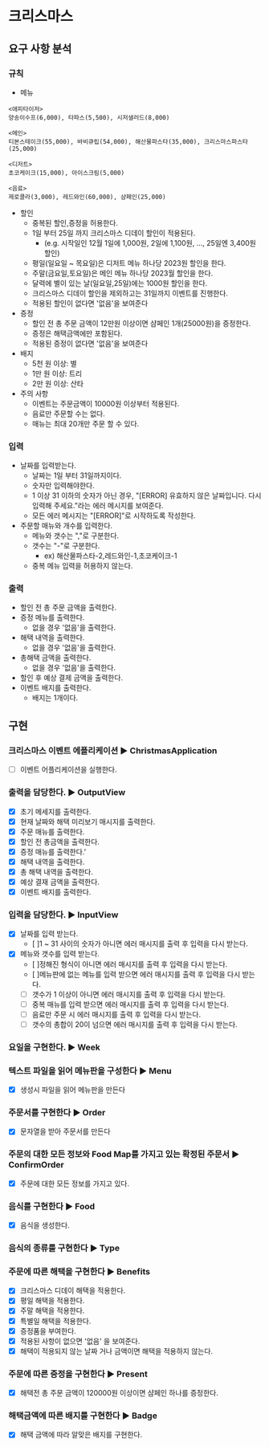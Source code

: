 # 크리스마스

## 요구 사항 분석

### 규칙

- 메뉴
```
<애피타이저>
양송이수프(6,000), 타파스(5,500), 시저샐러드(8,000)

<메인>
티본스테이크(55,000), 바비큐립(54,000), 해산물파스타(35,000), 크리스마스파스타(25,000)

<디저트>
초코케이크(15,000), 아이스크림(5,000)

<음료>
제로콜라(3,000), 레드와인(60,000), 샴페인(25,000)
```
- 할인 
    - 중복된 할인,증정을 허용한다.
    - 1일 부터 25일 까지 크리스마스 디데이 할인이 적용된다.
      - (e.g. 시작일인 12월 1일에 1,000원, 2일에 1,100원, ..., 25일엔 3,400원 할인)
    - 평일(일요일 ~ 목요일)은 디저트 메뉴 하나당 2023원 할인을 한다.
    - 주말(금요일,토요일)은 메인 메뉴 하나당 2023월 할인을 한다.
    - 달력에 별이 있는 날(일요일,25일)에는 1000원 할인을 한다.
    - 크리스마스 디데이 할인을 제외하고는 31일까지 이벤트를 진행한다.
    - 적용된 할인이 없다면 '없음'을 보여준다
- 증정
    - 할인 전 총 주문 금액이 12만원 이상이면 샴페인 1개(25000원)을 증정한다.
    - 증정은 해택금액에만 포함된다.
    - 적용된 증정이 없다면 '없음'을 보여준다
- 배지
  - 5천 원 이상: 별
  - 1만 원 이상: 트리
  - 2만 원 이상: 산타
- 주의 사항
  - 이벤트는 주문금액이 10000원 이상부터 적용된다.
  - 음료만 주문할 수는 없다.
  - 매뉴는 최대 20개만 주문 할 수 있다.


### 입력

- 날짜를 입력받는다.
  - 날짜는 1일 부터 31일까지이다.
  - 숫자만 입력해야한다.
  - 1 이상 31 이하의 숫자가 아닌 경우, "[ERROR] 유효하지 않은 날짜입니다. 다시 입력해 주세요."라는 에러 메시지를 보여준다.
  - 모든 에러 메시지는 "[ERROR]"로 시작하도록 작성한다.
- 주문할 매뉴와 개수를 입력한다.
  - 메뉴와 갯수는 ","로 구분한다.
  - 갯수는 "-"로 구분한다.
    - ex) 해산물파스타-2,레드와인-1,초코케이크-1
  - 중복 메뉴 입력을 허용하지 않는다.
     

### 출력

- 할인 전 총 주문 금액을 출력한다.
- 증정 메뉴를 출력한다.
  - 없을 경우 '없음'을 출력한다.
- 해택 내역을 출력한다.
  - 없을 경우 '없음'을 출력한다.
- 총해택 금액을 출력한다.
  - 없을 경우 '없음'을 출력한다.
- 할인 후 예상 결제 금액을 출력한다.
- 이벤트 배지를 출력한다.
  - 배지는 1개이다.



## 구현


### 크리스마스 이벤트 에플리케이션 ▶️️ ChristmasApplication

- [ ] 이벤트 어플리케이션을 실행한다. 


### 출력을 담당한다. ▶️️ OutputView

- [x] 초기 메세지를 출력한다.
- [x] 현재 날짜와 해택 미리보기 매시지를 출력한다.
- [x] 주문 매뉴를 출력한다.
- [x] 할인 전 총금액을 출력한다.
- [x] 증정 매뉴를 출력한다.'
- [x] 해택 내역을 출력한다.
- [x] 총 해택 내역을 출력한다.
- [x] 예상 결재 금액을 출력한다.
- [x] 이벤트 배지를 출력한다.

### 입력을 담당한다. ▶️️ InputView

- [x] 날짜를 입력 받는다.
  - [ ]1 ~ 31 사이의 숫자가 아니면 에러 매시지를 출력 후 입력을 다시 받는다.
- [x] 메뉴와 갯수를 입력 받는다.
  - [ ]정해진 형식이 아니면 에러 매시지를 출력 후 입력을 다시 받는다.
  - [ ]메뉴판에 없는 메뉴를 입력 받으면 에러 매시지를 출력 후 입력을 다시 받는다.
  - [ ] 갯수가 1 이상이 아니면 에러 매시지를 출력 후 입력을 다시 받는다.
  - [ ] 중복 매뉴를 입력 받으면 에러 매시지를 출력 후 입력을 다시 받는다.
  - [ ] 음료만 주문 시 에러 매시지를 출력 후 입력을 다시 받는다.
  - [ ] 갯수의 총합이 20이 넘으면 에러 매시지를 출력 후 입력을 다시 받는다.

### 요일을 구현한다. ▶️️ Week

### 텍스트 파일을 읽어 메뉴판을 구성한다 ▶️️ Menu

- [x] 생성시 파일을 읽어 메뉴판을 만든다


### 주문서를 구현한다 ▶️️ Order

- [x] 문자열을 받아 주문서를 만든다

### 주문의 대한 모든 정보와 Food Map를 가지고 있는 확정된 주문서 ▶️️ ConfirmOrder

- [x] 주문에 대한 모든 정보를 가지고 있다.


### 음식를 구현한다 ▶️️ Food

- [x] 음식을 생성한다.

### 음식의 종류를 구현한다 ▶️️ Type

### 주문에 따른 해택을 구현한다 ▶️️ Benefits

- [x] 크리스마스 디데이 해택을 적용한다.
- [x] 평일 해택을 적용한다.
- [x] 주말 해택을 적용한다.
- [x] 특별일 해택을 적용한다.
- [x] 증정품을 부여한다.
- [x] 적용된 사항이 없으면 '없음' 을 보여준다.
- [x] 해택이 적용되지 않는 날짜 거나 금액이면 해택을 적용하지 않는다.

### 주문에 따른 증정을 구현한다 ▶️️ Present

- [x] 해택전 총 주문 금액이 120000원 이상이면 샴페인 하나를 증정한다.

### 해택금액에 따른 배지를 구현한다 ▶️️ Badge

- [x] 해택 금액에 따라 알맞은 배지를 구현한다.